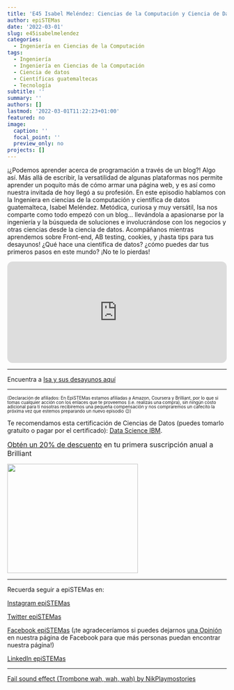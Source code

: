 ```yaml
---
title: 'E45 Isabel Meléndez: Ciencias de la Computación y Ciencia de Datos'
author: epiSTEMas
date: '2022-03-01'
slug: e45isabelmelendez
categories:
  - Ingeniería en Ciencias de la Computación
tags:
  - Ingeniería
  - Ingeniería en Ciencias de la Computación
  - Ciencia de datos
  - Científicas guatemaltecas
  - Tecnología
subtitle: ''
summary: ''
authors: []
lastmod: '2022-03-01T11:22:23+01:00'
featured: no
image:
  caption: ''
  focal_point: ''
  preview_only: no
projects: []
---
```



¡¿Podemos aprender acerca de programación a través de un blog?! Algo así. Más allá de escribir, la versatilidad de algunas plataformas nos permite aprender un poquito más de cómo armar una página web, y es así como nuestra invitada de hoy llegó a su profesión. En este episodio hablamos con la Ingeniera en ciencias de la computación y científica de datos guatemalteca, Isabel Meléndez. Metódica, curiosa y muy versátil, Isa nos comparte como todo empezó con un blog… llevándola a apasionarse por la ingeniería y la búsqueda de soluciones e involucrándose con los negocios y otras ciencias desde la ciencia de datos. Acompáñanos mientras aprendemos sobre Front-end, AB testing, cookies, y ¡hasta tips para tus desayunos! ¿Qué hace una científica de datos? ¿cómo puedes dar tus primeros pasos en este mundo? ¡No te lo pierdas!

<iframe style="border-radius:12px" src="https://open.spotify.com/embed/episode/5OV0jeukjjqx4FS90JFI6q?utm_source=generator" width="100%" height="232" frameBorder="0" allowfullscreen="" allow="autoplay; clipboard-write; encrypted-media; fullscreen; picture-in-picture"></iframe>

- - - - -

Encuentra a [Isa y sus desayunos aquí](https://www.instagram.com/breakfast0clock/)

- - - - -

<font size = 1.5> <p style = "line-height:1"> 
(Declaración de afiliados: En EpiSTEMas estamos afiliadas a Amazon, Coursera y Brilliant, por lo que si tomas cualquier acción con los enlaces que te proveemos (i.e. realizas una compra), sin ningún costo adicional para tí nosotras recibiremos una pequeña compensación y nos compraremos un cafecito la próxima vez que estemos preparando un nuevo episodio 😉) 
</font> </p>

Te recomendamos esta certificación de Ciencias de Datos (puedes tomarlo gratuito o pagar por el certificado): [Data Science IBM](https://imp.i384100.net/ZdARqz).

<font size="3"> 

[Obtén un 20% de descuento](https://brilliant.sjv.io/c/2994553/1003358/12858?subId1=EpiSTEMas&u=http%3A%2F%2Fbrilliant.org%2Fimpactnetwork%2F) en tu primera suscripción anual a Brilliant </font>


<a href="https://brilliant.sjv.io/c/2994553/1003364/12858?subId1=epiSTEMas&u=http%3A%2F%2Fbrilliant.org%2Fimpactnetwork%2F%3Firclickid%3D%7Bclickid%7D%26utm_medium%3Daffiliates%26utm_campaign%3D%7Birpid%7D%26utm_source%3D%7Bmp_value1%7D%26utm_content%3D%7Btimestamp%7D_%7Biradtype%7D_%7Biradname%7D%26utm_term%3D%7Bmp_value2%7D" target="_top" id="1003364"><img src="//a.impactradius-go.com/display-ad/12858-1003364" border="0" alt="" width="300" height="250"/></a><img height="0" width="0" src="https://imp.pxf.io/i/2994553/1003364/12858?subId1=epiSTEMas" style="position:absolute;visibility:hidden;" border="1" />


- - - - -

Recuerda seguir a epiSTEMas en:

[Instagram epiSTEMas](https://www.instagram.com/epistemas/)  

[Twitter epiSTEMas](https://twitter.com/epiSTEMas_Pod)

[Facebook epiSTEMas](https://www.facebook.com/epiSTEMasPod) (¡te agradeceríamos si puedes dejarnos [una Opinión](https://www.facebook.com/epiSTEMasPod/reviews/) en nuestra página de Facebook para que más personas puedan encontrar nuestra página!)

[LinkedIn epiSTEMas](https://www.linkedin.com/company/epistemas-podcast/)



- - - - -

[Fail sound effect (Trombone wah, wah, wah) by NikPlaymostories](https://freesound.org/people/NikPlaymostories/sounds/563850/)